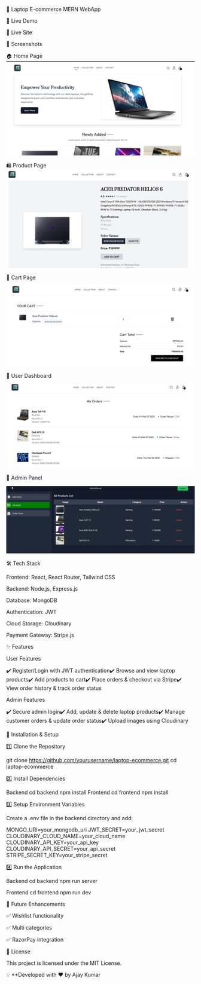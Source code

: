 🛒 Laptop E-commerce MERN WebApp

🚀 Live Demo

🔗 Live Site 

📸 Screenshots

🏠 Home Page   
 ![Image Alt](https://github.com/ajey108/LapyE-Shop/blob/f5cec19cf73e40f2aa19558d17842645a7ca1317/Homepage.png)
 
🛍️ Product Page
 ![Image Alt](https://github.com/ajey108/LapyE-Shop/blob/40e39de86982569f2000bbb19449b6db1dbe7910/ProductPageSS.png)

🛒 Cart Page

 ![Image Alt](https://github.com/ajey108/LapyE-Shop/blob/40e39de86982569f2000bbb19449b6db1dbe7910/cartpagess.png)

🔑 User Dashboard

 ![Image Alt](https://github.com/ajey108/LapyE-Shop/blob/40e39de86982569f2000bbb19449b6db1dbe7910/My%20orders%20page.png)

🔧 Admin Panel

 ![Image Alt](https://github.com/ajey108/LapyE-Shop/blob/3205cdbb051e41f286bddeb752c7a05936b5357b/AdminLIst.png)

🛠️ Tech Stack

Frontend: React, React Router, Tailwind CSS

Backend: Node.js, Express.js

Database: MongoDB

Authentication: JWT

Cloud Storage: Cloudinary

Payment Gateway: Stripe.js

✨ Features

User Features

✔️ Register/Login with JWT authentication✔️ Browse and view laptop products✔️ Add products to cart✔️ Place orders & checkout via Stripe✔️ View order history & track order status

Admin Features

✔️ Secure admin login✔️ Add, update & delete laptop products✔️ Manage customer orders & update order status✔️ Upload images using Cloudinary

🔧 Installation & Setup

1️⃣ Clone the Repository


git clone https://github.com/yourusername/laptop-ecommerce.git
cd laptop-ecommerce 

2️⃣ Install Dependencies

Backend
cd backend
npm install
Frontend
cd frontend
npm install

3️⃣ Setup Environment Variables

Create a .env file in the backend directory and add:

MONGO_URI=your_mongodb_uri
JWT_SECRET=your_jwt_secret
CLOUDINARY_CLOUD_NAME=your_cloud_name
CLOUDINARY_API_KEY=your_api_key
CLOUDINARY_API_SECRET=your_api_secret
STRIPE_SECRET_KEY=your_stripe_secret

4️⃣ Run the Application

Backend
cd backend
npm run server

Frontend
cd frontend
npm run dev

🎯 Future Enhancements

✅ Wishlist functionality

✅ Multi categories

✅ RazorPay integration

📄 License

This project is licensed under the MIT License.

💡 **Developed with ❤️ by Ajay Kumar
